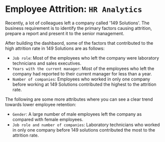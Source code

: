 # Employee Attrition: `HR Analytics`

Recently, a lot of colleagues left a company called '149 Solutions'. The business requirement is to identify the primary factors causing attrition, prepare a report and present it to the senior management. 

After building the dashbaord, some of the factors that contributed to the high attrition rate in 149 Solutions are as follows:
- `Job role`: Most of the employees who left the company were laboratory technicians and sales executives.
- `Years with the current manager`: Most of the employees who left the company had reported to their current manager for less than a year.
- `Number of companies`: Employees who worked in only one company before working at 149 Solutions contributed the highest to the attrition rate.

The following are some more attributes where you can see a clear trend towards lower employee retention:
- `Gender`: A large number of male employees left the company as compared with female employees.
- `Job role and number of companies`: Laboratory technicians who worked in only one company before 149 solutions contributed the most to the attrition rate.
